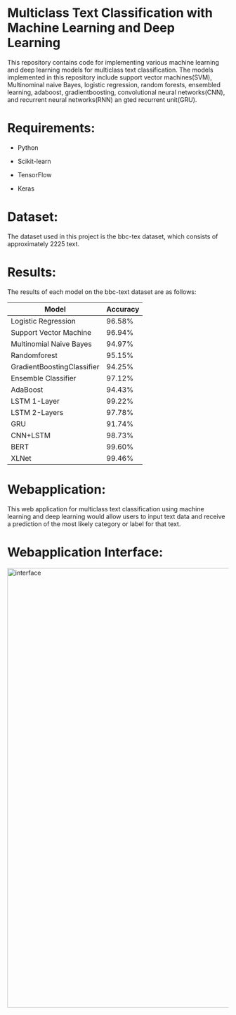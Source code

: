 # Multiclass Text Classification with Machine Learning and Deep Learning

This repository contains code for implementing various machine learning and deep learning models for multiclass text classification. The models implemented in this repository include support vector machines(SVM), Multinominal naive Bayes, logistic regression, random forests, ensembled learning, adaboost, gradientboosting, convolutional neural networks(CNN), and recurrent neural networks(RNN) an gted recurrent unit(GRU).

# Requirements:

* Python 

* Scikit-learn

* TensorFlow 

* Keras

# Dataset:

The dataset used in this project is the bbc-tex dataset, which consists of approximately 2225 text.

# Results:
The results of each model on the bbc-text dataset are as follows:

|  Model | Accuracy |
|----------|----------|
| Logistic Regression | 96.58% |
| Support Vector Machine | 96.94% |
| Multinomial Naive Bayes | 94.97% |
| Randomforest | 95.15% |
| GradientBoostingClassifier | 94.25% |
| Ensemble Classifier | 97.12% |
| AdaBoost | 94.43% |
| LSTM 1-Layer | 99.22% |
| LSTM 2-Layers | 97.78% |
| GRU | 91.74% |
| CNN+LSTM | 98.73% |
| BERT | 99.60% |
| XLNet | 99.46% |

# Webapplication:

This web application for multiclass text classification using machine learning and deep learning would allow users to input text data and receive a prediction of the most likely category or label for that text. 

# Webapplication Interface:

<img align="right" alt="interface" width="1000" src="https://i.ibb.co/YRHpWF3/Screenshot-1.png">
